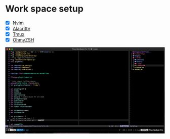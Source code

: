 # Work space setup
- [x] [Nvim](./nvim/README.md)
- [x] [Alacritty](./alacritty/README.md)
- [x] [Tmux](https://github.com/tmux/tmux/wiki/Installing)
- [x] [OhmyZSH](https://github.com/ohmyzsh/ohmyzsh/wiki/Installing-ZSH)

<kbd>![](./images/photo.png)</kbd>
